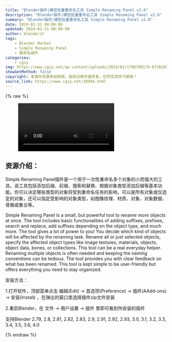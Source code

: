 ```yaml
---
title: "Blender插件|模型批量重命名工具 Simple Renaming Panel v2.0"
description: "Blender插件|模型批量重命名工具 Simple Renaming Panel v2.0"
summary: "Blender插件|模型批量重命名工具 Simple Renaming Panel v2.0"
date: 2024-01-31 00:00:00
updated: 2024-01-31 00:00:00
author: blenderit
tags: 
    - Blender Market
    - Simple Renaming Panel
    - 重命名插件
categories:
    - cgzy
img: https://www.cgzy.net/wp-content/uploads/2024/01/1706708179-bf2b585aaeb7a04.webp
showGetMethod: false
copyright: 本插件资源来自网络，版权归原作者所有，仅供交流学习使用！
source_link: https://www.cgzy.net/38994.html
---
```


{% raw %}
<figure class="wp-block-video aligncenter"><video controls src="http://cloud.video.taobao.com/play/u/null/p/1/e/6/t/1/448550461452.mp4"></video></figure><div class="wp-block-pandastudio-title"><div class="title_style_01"><h2 id="h2-0">资源介绍：</h2></div></div><p class="is-style-text-indent-2em">Simple Renaming Panel插件是一个用于一次性重命名多个对象的小而强大的工具。该工具包括添加后缀、前缀、搜索和替换、根据对象类型添加后缀等基本功能。你可以决定哪些类型的对象将受到重命名任务的影响，可以是所有对象或仅选定的对象，还可以指定受影响的对象类型，如图像纹理、材质、对象、对象数据、骨骼或集合等。</p><p>Simple Renaming Panel is a small, but powerful tool to rename more objects at once. The tool includes basic functionalities of adding suffixes, prefixes, search and replace, add suffixes depending on the object type, and much more. The tool gives a lot of power to you! You decide which kind of objects will be affected by the renaming task. Rename all or just selected objects, specify the affected object types like image textures, materials, objects, object data, bones, or collections. This tool can be a real everyday helper. Renaming multiple objects is often needed and keeping the naming conventions can be tedious. The tool provides you with clear feedback on what has been renamed. This tool is kept simple to be user-friendly but offers everything you need to stay organized.</p><div class="wp-block-pandastudio-title"><div class="title_style_01"><p>安装方法：</p></div></div><p>1.打开软件，顶部菜单点击 编辑(Edit) → 首选项(Preference) → 插件(AAdd-ons) → 安装(Install) ，在弹出的窗口里选择插件zip文件安装</p><p>2.重启Blender，在 文件 → 用户设置 → 插件 里即可看到所安装的插件</p><div class="wp-block-pandastudio-tips"><div class="tip success "><p>支持Blender 2.79, 2.8, 2.81, 2.82, 2.83, 2.9, 2.91, 2.92, 2.93, 3.0, 3.1, 3.2, 3.3, 3.4, 3.5, 3.6, 4.0</p>
</div></div>
<div style="display: none">cgzy</div>
{% endraw %}